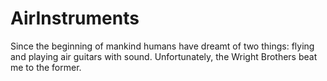 ﻿# AirInstruments
Since the beginning of mankind humans have dreamt of two things: flying and playing air guitars with sound. Unfortunately, the Wright Brothers beat me to the former.
